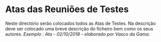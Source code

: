 # Atas das Reuniões de Testes
Neste directório serão colocados todos as Atas de Testes.
Na descrição deve ser colocado uma breve descrição do ficheiro bem como os seus autores.
 *Exemplo : Ata - 02/10/2018 - elaborado por Vasco da Gama.*
